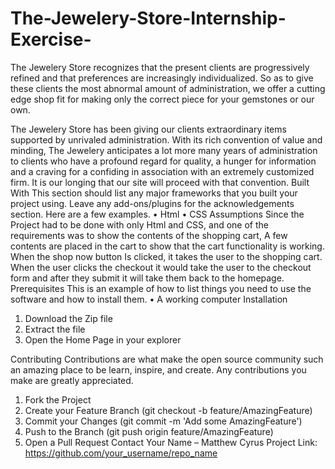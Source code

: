 # The-Jewelery-Store-Internship-Exercise-



The Jewelery Store recognizes that the present clients are progressively refined and that preferences are increasingly individualized. So as to give these clients the most abnormal amount of administration, we offer a cutting edge shop fit for making only the correct piece for your gemstones or our own.


The Jewelery Store has been giving our clients extraordinary items supported by unrivaled administration. With its rich convention of value and minding, The Jewelery anticipates a lot more many years of administration to clients who have a profound regard for quality, a hunger for information and a craving for a confiding in association with an extremely customized firm. It is our longing that our site will proceed with that convention.
Built With
This section should list any major frameworks that you built your project using. Leave any add-ons/plugins for the acknowledgements section. Here are a few examples.
•	Html
•	CSS
Assumptions
Since the Project had to be done with only Html and CSS, and one of the requirements was to show the contents of the shopping cart, A few contents are placed in the cart to show that the cart functionality is working. When the shop now button Is clicked, it takes the user to the shopping cart. When the user clicks the checkout it would take the user to the checkout form and after they submit it will take them back to the homepage. 
Prerequisites
This is an example of how to list things you need to use the software and how to install them.
•	A working computer
Installation
1.	Download the Zip file
2.	Extract the file
3.	Open the Home Page in your explorer



Contributing
Contributions are what make the open source community such an amazing place to be learn, inspire, and create. Any contributions you make are greatly appreciated.
1.	Fork the Project
2.	Create your Feature Branch (git checkout -b feature/AmazingFeature)
3.	Commit your Changes (git commit -m 'Add some AmazingFeature')
4.	Push to the Branch (git push origin feature/AmazingFeature)
5.	Open a Pull Request
Contact
Your Name – Matthew Cyrus
Project Link: https://github.com/your_username/repo_name
